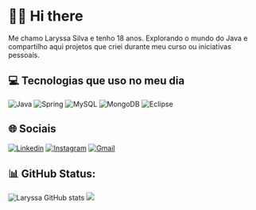 # 👋🏼 Hi there
Me chamo Laryssa Silva e tenho 18 anos. Explorando o mundo do Java e compartilho aqui projetos que criei durante meu curso ou iniciativas pessoais.

## 💻 Tecnologias que uso no meu dia
![Java](https://img.shields.io/badge/java-%23ED8B00.svg?style=for-the-badge&logo=openjdk&logoColor=white)
![Spring](https://img.shields.io/badge/spring-%236DB33F.svg?style=for-the-badge&logo=spring&logoColor=white)
![MySQL](https://img.shields.io/badge/mysql-%2300f.svg?style=for-the-badge&logo=mysql&logoColor=white)
![MongoDB](https://img.shields.io/badge/MongoDB-%234ea94b.svg?style=for-the-badge&logo=mongodb&logoColor=white)
![Eclipse](https://img.shields.io/badge/Eclipse-FE7A16.svg?style=for-the-badge&logo=Eclipse&logoColor=white)

## 🌐 Sociais
[![Linkedin](https://img.shields.io/badge/LinkedIn-0077B5?style=for-the-badge&logo=linkedin&logoColor=white)](https://www.linkedin.com/in/laryssa-da-silva-antonio-007259286/)
[![Instagram](https://img.shields.io/badge/Instagram-E4405F?style=for-the-badge&logo=instagram&logoColor=white)](https://www.instagram.com/llary.y/)
[![Gmail](https://img.shields.io/badge/Gmail-D14836?style=for-the-badge&logo=gmail&logoColor=white)](mailto:laryssa02@gmail.com)

## 📊 GitHub Status:
![Laryssa GitHub stats](https://github-readme-stats.vercel.app/api?username=llary-y&show_icons=true&theme=tokyonight)
![](https://github-readme-stats-wheat-two-53.vercel.app/api/top-langs/?username=llary-y&theme=tokyonight)




